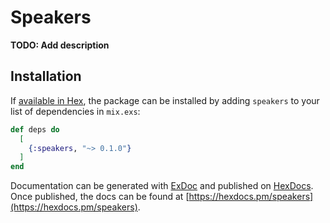 # Speakers

**TODO: Add description**

## Installation

If [available in Hex](https://hex.pm/docs/publish), the package can be installed
by adding `speakers` to your list of dependencies in `mix.exs`:

```elixir
def deps do
  [
    {:speakers, "~> 0.1.0"}
  ]
end
```

Documentation can be generated with [ExDoc](https://github.com/elixir-lang/ex_doc)
and published on [HexDocs](https://hexdocs.pm). Once published, the docs can
be found at [https://hexdocs.pm/speakers](https://hexdocs.pm/speakers).

